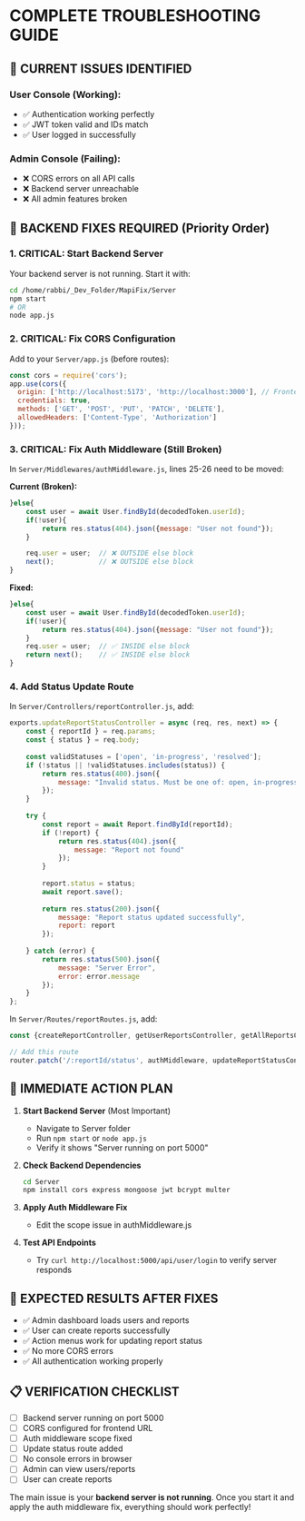 # COMPLETE TROUBLESHOOTING GUIDE

## 🚨 CURRENT ISSUES IDENTIFIED

### User Console (Working):
- ✅ Authentication working perfectly
- ✅ JWT token valid and IDs match
- ✅ User logged in successfully

### Admin Console (Failing):
- ❌ CORS errors on all API calls
- ❌ Backend server unreachable
- ❌ All admin features broken

## 🔧 BACKEND FIXES REQUIRED (Priority Order)

### 1. CRITICAL: Start Backend Server
Your backend server is not running. Start it with:
```bash
cd /home/rabbi/_Dev_Folder/MapiFix/Server
npm start
# OR
node app.js
```

### 2. CRITICAL: Fix CORS Configuration
Add to your `Server/app.js` (before routes):
```javascript
const cors = require('cors');
app.use(cors({
  origin: ['http://localhost:5173', 'http://localhost:3000'], // Frontend URLs
  credentials: true,
  methods: ['GET', 'POST', 'PUT', 'PATCH', 'DELETE'],
  allowedHeaders: ['Content-Type', 'Authorization']
}));
```

### 3. CRITICAL: Fix Auth Middleware (Still Broken)
In `Server/Middlewares/authMiddleware.js`, lines 25-26 need to be moved:

**Current (Broken):**
```javascript
}else{
    const user = await User.findById(decodedToken.userId);
    if(!user){
        return res.status(404).json({message: "User not found"});
    }

    req.user = user;  // ❌ OUTSIDE else block
    next();           // ❌ OUTSIDE else block
}
```

**Fixed:**
```javascript
}else{
    const user = await User.findById(decodedToken.userId);
    if(!user){
        return res.status(404).json({message: "User not found"});
    }
    req.user = user;  // ✅ INSIDE else block
    return next();    // ✅ INSIDE else block
}
```

### 4. Add Status Update Route
In `Server/Controllers/reportController.js`, add:
```javascript
exports.updateReportStatusController = async (req, res, next) => {
    const { reportId } = req.params;
    const { status } = req.body;
    
    const validStatuses = ['open', 'in-progress', 'resolved'];
    if (!status || !validStatuses.includes(status)) {
        return res.status(400).json({
            message: "Invalid status. Must be one of: open, in-progress, resolved"
        });
    }
    
    try {
        const report = await Report.findById(reportId);
        if (!report) {
            return res.status(404).json({
                message: "Report not found"
            });
        }
        
        report.status = status;
        await report.save();
        
        return res.status(200).json({
            message: "Report status updated successfully",
            report: report
        });
        
    } catch (error) {
        return res.status(500).json({
            message: "Server Error",
            error: error.message
        });
    }
};
```

In `Server/Routes/reportRoutes.js`, add:
```javascript
const {createReportController, getUserReportsController, getAllReportsController, updateReportStatusController} = require('../Controllers/reportController');

// Add this route
router.patch('/:reportId/status', authMiddleware, updateReportStatusController);
```

## 🚀 IMMEDIATE ACTION PLAN

1. **Start Backend Server** (Most Important)
   - Navigate to Server folder
   - Run `npm start` or `node app.js`
   - Verify it shows "Server running on port 5000"

2. **Check Backend Dependencies**
   ```bash
   cd Server
   npm install cors express mongoose jwt bcrypt multer
   ```

3. **Apply Auth Middleware Fix**
   - Edit the scope issue in authMiddleware.js

4. **Test API Endpoints**
   - Try `curl http://localhost:5000/api/user/login` to verify server responds

## 🎯 EXPECTED RESULTS AFTER FIXES

- ✅ Admin dashboard loads users and reports
- ✅ User can create reports successfully  
- ✅ Action menus work for updating report status
- ✅ No more CORS errors
- ✅ All authentication working properly

## 📋 VERIFICATION CHECKLIST

- [ ] Backend server running on port 5000
- [ ] CORS configured for frontend URL
- [ ] Auth middleware scope fixed
- [ ] Update status route added
- [ ] No console errors in browser
- [ ] Admin can view users/reports
- [ ] User can create reports

The main issue is your **backend server is not running**. Once you start it and apply the auth middleware fix, everything should work perfectly!